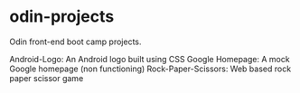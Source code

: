 # odin-projects

Odin front-end boot camp projects. 

Android-Logo: An Android logo built using CSS
Google Homepage: A mock Google homepage (non functioning)
Rock-Paper-Scissors: Web based rock paper scissor game
